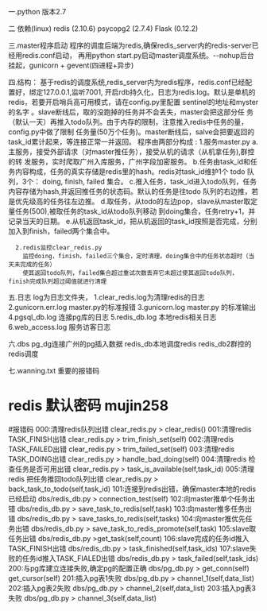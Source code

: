 一.python 版本2.7

二 依赖(linux)
    redis (2.10.6)
    psycopg2 (2.7.4)
    Flask (0.12.2)

三.master程序启动
    程序的调度后端为redis,确保redis_server内的redis-server已经用redis.conf启动，
    再用python start.py启动master调度系统。--nohup后台挂起，gunicorn + gevent(四进程+异步)


四.结构：
    基于redis的调度系统,redis_server内为redis程序，redis.conf已经配置好，绑定127.0.0.1,监听7001,
    开启rdb持久化，日志为redis.log。默认是单机的redis，若要开启哨兵高可用模式，请在config.py里配置
    sentinel的地址和myster的名字 。slave断线后，取的没跑掉的任务并不会丢失，master会把这部分任
    务（默认一天）再推入todo队列。由于内存的限制，注意推入redis中任务的量，config.py中做了限制
    任务量(50万个任务)。master断线后，salve会把要返回的task_id累计起来，等连接正常一并返回。
    程序由两部分构成 :
      1.服务master.py
          a.主服务，接受外部请求（对master推任务），接受从机的请求（从机拿任务),群控的转
        发服务，实时爬取广州入库服务，广州字段加密服务。
          b.任务由task_id和任务内容构成，任务的真实存储是redis里的hash。redis对task_id维护1个 todo 
        队列，3个： doing, finish, failed 集合。
          c.推入任务，task_id进入todo队列，任务内容存储为hash,并返回推任务的状态码。默认的任务是往todo
        队列的右边推，若是优先级高的任务往左边推。
          d.取任务，从todo的左边pop，slave从master取定量任务(500),被取任务的task_id从todo队列移动
        到doing集合，任务retry+1，并记录当天的日期。
          e.从机返回task_id，把从机返回的task_id按照是否完成，分别加入到finish，failed两个集合中。

      2.redis监控clear_redis.py
        监控doing，finish，failed三个集合，定时清理。doing集合中的任务状态超时（当天未完成的任务）
        使其返回todo队列，failed集合超过重试次数丢弃它未超过使其返回todo队列，finish完成队列超过阈值就进行清理


五.日志
    log为日志文件夹，
        1.clear_redis.log为清理redis的日志
        2.gunicorn.err.log master.py的标准报错
        3.gunicorn.log master.py 的标准输出
        4.pgsql_db.log  连接pg库的日志
        5.redis_db.log  本地redis相关日志
        6.web_access.log 服务访客日志


六.dbs
    pg_dg连接广州的pg插入数据
    redis_db本地调度redis
    redis_db2群控的redis调度


七.wanning.txt 重要的报错码
    

# redis 默认密码 mujin258   
#报错码
    000:清理redis队列出错 clear_redis.py > clear_redis()
    001:清理redis TASK_FINISH出错 clear_redis.py > trim_finish_set(self)
    002:清理redis TASK_FAILED出错 clear_redis.py > trim_failed_set(self)
    003:清理redis TASK_DOING出错 clear_redis.py > handle_bad_doing(self)
    004:清理redis 检查任务是否可用出错 clear_redis.py > task_is_available(self,task_id)
    005:清理redis 把任务推回todo队列出错 clear_redis.py > back_task_to_todo(self,task_id)
    101:连接到redis出错，确保master本地的redis已经启动 dbs/redis_db.py > connection_test(self)
    102:向master推单个任务出错 dbs/redis_db.py > save_task_to_redis(self,task)
    103:向master推多任务出错 dbs/redis_db.py > save_tasks_to_redis(self,tasks)
    104:向master推优先任务出错 dbs/redis_db.py > save_task_to_redis_promote(self,task)
    105:slave取任务出错 dbs/redis_db.py >get_task(self,count)
    106:slave完成的任务id推入TASK_FINISH出错 dbs/redis_db.py > task_finished(self,task_ids)
    107:slave失败的任务id推入TASK_FIALED出错 dbs/redis_db.py > task_failed(self,task_ids)
    200:与pg库建立连接失败,确定pg的配置正确 dbs/pg_db.py > get_conn(self) get_cursor(self)
    201:插入pg表1失败 dbs/pg_db.py > channel_1(self,data_list)
    202:插入pg表2失败 dbs/pg_db.py > channel_2(self,data_list)
    203:插入pg表3失败 dbs/pg_db.py > channel_3(self,data_list)
